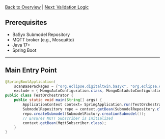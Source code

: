 [Back to Overview](index.md) | [Next: Validation Logic](validation_logic.md)

## Prerequisites

- BaSyx Submodel Repository
- MQTT broker (e.g., Mosquitto)
- Java 17+
- Spring Boot

---

## Main Entry Point

```java
@SpringBootApplication(
    scanBasePackages = {"org.eclipse.digitaltwin.basyx", "org.eclipse.digitaltwin.basyx.TestOrchestrator"},
    exclude = { MongoAutoConfiguration.class, MongoDataAutoConfiguration.class })
public class TestOrchestrator {
    public static void main(String[] args) {
        ApplicationContext context= SpringApplication.run(TestOrchestrator.class, args);
        SubmodelRepository repo = context.getBean(SubmodelRepository.class);
        repo.createSubmodel(SubmodelFactory.creationSubmodel());
        // Ensures MQTT Subscriber is initialized
        context.getBean(MqttSubscriber.class);
    }
}


